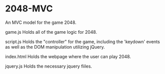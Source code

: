 # 2048-MVC
An MVC model for the game 2048.

game.js
Holds all of the game logic for 2048.

script.js
Holds the "controller" for the game, including the 'keydown' events as well as the DOM manipulation utilizing jQuery.

index.html
Holds the webpage where the user can play 2048.

jquery.js
Holds the necessary jquery fiiles.
